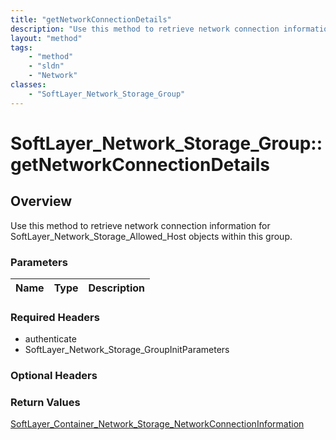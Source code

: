 ```yaml
---
title: "getNetworkConnectionDetails"
description: "Use this method to retrieve network connection information for SoftLayer_Network_Storage_Allowed_Host objects within thi... "
layout: "method"
tags:
    - "method"
    - "sldn"
    - "Network"
classes:
    - "SoftLayer_Network_Storage_Group"
---
```

# SoftLayer_Network_Storage_Group::getNetworkConnectionDetails
## Overview 
Use this method to retrieve network connection information for SoftLayer_Network_Storage_Allowed_Host objects within this group. 

### Parameters 
|Name | Type | Description |
| --- | --- | --- |


### Required Headers
* authenticate
* SoftLayer_Network_Storage_GroupInitParameters

### Optional Headers

### Return Values
<a href='/reference/datatypes/SoftLayer_Container_Network_Storage_NetworkConnectionInformation'>SoftLayer_Container_Network_Storage_NetworkConnectionInformation </a>

